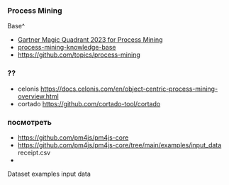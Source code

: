 
### Process Mining
Base^
- [Gartner Magic Quadrant 2023 for Process Mining](https://github.com/TheWoops/awesome-processmining)
- [process-mining-knowledge-base](https://github.com/lisenkovkv/process-mining-knowledge-base)
- https://github.com/topics/process-mining
### ??
- celonis https://docs.celonis.com/en/object-centric-process-mining-overview.html
- cortado https://github.com/cortado-tool/cortado
### посмотреть
- https://github.com/pm4js/pm4js-core
- https://github.com/pm4js/pm4js-core/tree/main/examples/input_data receipt.csv
- 

Dataset
examples input data

